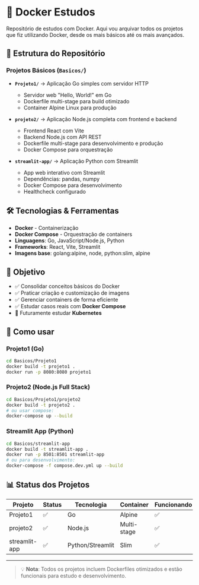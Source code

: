 # 🐳 Docker Estudos

Repositório de estudos com Docker. Aqui vou arquivar todos os projetos que fiz utilizando Docker, desde os mais básicos até os mais avançados.

## 📁 Estrutura do Repositório

### Projetos Básicos (`Basicos/`)

- **`Projeto1/`** → Aplicação Go simples com servidor HTTP
  - Servidor web "Hello, World!" em Go
  - Dockerfile multi-stage para build otimizado
  - Container Alpine Linux para produção

- **`projeto2/`** → Aplicação Node.js completa com frontend e backend
  - Frontend React com Vite
  - Backend Node.js com API REST
  - Dockerfile multi-stage para desenvolvimento e produção
  - Docker Compose para orquestração

- **`streamlit-app/`** → Aplicação Python com Streamlit
  - App web interativo com Streamlit
  - Dependências: pandas, numpy
  - Docker Compose para desenvolvimento
  - Healthcheck configurado

## 🛠️ Tecnologias & Ferramentas

- **Docker** - Containerização
- **Docker Compose** - Orquestração de containers
- **Linguagens**: Go, JavaScript/Node.js, Python
- **Frameworks**: React, Vite, Streamlit
- **Imagens base**: golang:alpine, node, python:slim, alpine

## 🎯 Objetivo

- ✅ Consolidar conceitos básicos do Docker
- ✅ Praticar criação e customização de imagens
- ✅ Gerenciar containers de forma eficiente
- ✅ Estudar casos reais com **Docker Compose**
- 🔄 Futuramente estudar **Kubernetes**

## 🚀 Como usar

### Projeto1 (Go)
```bash
cd Basicos/Projeto1
docker build -t projeto1 .
docker run -p 8080:8080 projeto1
```

### Projeto2 (Node.js Full Stack)
```bash
cd Basicos/Projeto1/projeto2
docker build -t projeto2 .
# ou usar compose:
docker-compose up --build
```

### Streamlit App (Python)
```bash
cd Basicos/streamlit-app
docker build -t streamlit-app .
docker run -p 8501:8501 streamlit-app
# ou para desenvolvimento:
docker-compose -f compose.dev.yml up --build
```

## 📊 Status dos Projetos

| Projeto | Status | Tecnologia | Container | Funcionando |
|---------|--------|------------|-----------|-------------|
| Projeto1 | ✅ | Go | Alpine | ✅ |
| projeto2 | ✅ | Node.js | Multi-stage | ✅ |
| streamlit-app | ✅ | Python/Streamlit | Slim | ✅ |

---

> 💡 **Nota**: Todos os projetos incluem Dockerfiles otimizados e estão funcionais para estudo e desenvolvimento.
